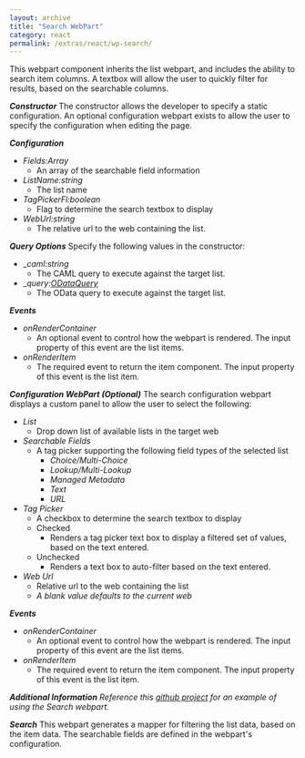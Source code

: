 ```yaml
---
layout: archive
title: "Search WebPart"
category: react
permalink: /extras/react/wp-search/
---
```

This webpart component inherits the list webpart, and includes the ability to search item columns. A textbox will allow the user to quickly filter for results, based on the searchable columns.

**_Constructor_**
The constructor allows the developer to specify a static configuration. An optional configuration webpart exists to allow the user to specify the configuration when editing the page.

**_Configuration_**
* _Fields:Array<FieldResult>_
    * An array of the searchable field information
* _ListName:string_
    * The list name
* _TagPickerFl:boolean_
    * Flag to determine the search textbox to display
* _WebUrl:string_
    * The relative url to the web containing the list.

**_Query Options_**
Specify the following values in the constructor:
* __caml:string_
    * The CAML query to execute against the target list.
* __query:[ODataQuery](/dev/odata)_
    * The OData query to execute against the target list.

**_Events_**
* _onRenderContainer_
    * An optional event to control how the webpart is rendered. The input property of this event are the list items.
* _onRenderItem_
    * The required event to return the item component. The input property of this event is the list item.

**_Configuration WebPart (Optional)_**
The search configuration webpart displays a custom panel to allow the user to select the following:
* _List_
    * Drop down list of available lists in the target web
* _Searchable Fields_
    * A tag picker supporting the following field types of the selected list
        * _Choice/Multi-Choice_
        * _Lookup/Multi-Lookup_
        * _Managed Metadata_
        * _Text_
        * _URL_
* _Tag Picker_
    * A checkbox to determine the search textbox to display
    * Checked
        * Renders a tag picker text box to display a filtered set of values, based on the text entered.
    * Unchecked
        * Renders a text box to auto-filter based on the text entered.
* _Web Url_
    * Relative url to the web containing the list
    * _A blank value defaults to the current web_

**_Events_**
* _onRenderContainer_
    * An optional event to control how the webpart is rendered. The input property of this event are the list items.
* _onRenderItem_
    * The required event to return the item component. The input property of this event is the list item.

**_Additional Information_**
_Reference this [github project](https://github.com/gunjandatta/sprest-webparts/tree/master/src/docView) for an example of using the Search webpart._

**_Search_**
This webpart generates a mapper for filtering the list data, based on the item data. The searchable fields are defined in the webpart's configuration.